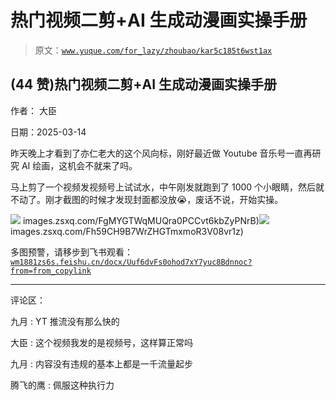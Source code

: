 # 热门视频二剪+AI 生成动漫画实操手册

> 原文：[`www.yuque.com/for_lazy/zhoubao/kar5c185t6wst1ax`](https://www.yuque.com/for_lazy/zhoubao/kar5c185t6wst1ax)

## (44 赞)热门视频二剪+AI 生成动漫画实操手册

作者： 大臣

日期：2025-03-14

昨天晚上才看到了亦仁老大的这个风向标，刚好最近做 Youtube 音乐号一直再研究 AI 绘画，这机会不就来了吗。

马上剪了一个视频发视频号上试试水，中午刚发就跑到了 1000 个小眼睛，然后就不动了。刚才截图的时候才发现封面都没放😭，废话不说，开始实操。

![](img/article-) images.zsxq.com/FgMYGTWqMUQra0PCCvt6kbZyPNrB)![](img/article-) images.zsxq.com/Fh59CH9B7WrZHGTmxmoR3V08vr1z)

多图预警，请移步到飞书观看：[`wm1881zs6s.feishu.cn/docx/Uuf6dvFs0ohod7xY7yuc8Bdnnoc?from=from_copylink`](https://wm1881zs6s.feishu.cn/docx/Uuf6dvFs0ohod7xY7yuc8Bdnnoc?from=from_copylink)

* * *

评论区：

九月 : YT 推流没有那么快的

大臣 : 这个视频我发的是视频号，这样算正常吗

九月 : 内容没有违规的基本上都是一千流量起步

腾飞的鹰 : 佩服这种执行力